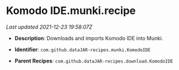 # Komodo IDE.munki.recipe

_Last updated 2021-12-23 19:58:07Z_

- **Description**: Downloads and imports Komodo IDE into Munki.

- **Identifier**: `com.github.dataJAR-recipes.munki.KomodoIDE`

- **Parent Recipes**: `com.github.dataJAR-recipes.download.KomodoIDE`